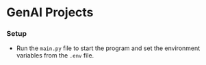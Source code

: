 # GenAI Projects

### Setup
* Run the `main.py` file to start the program and set the environment variables from the `.env` file.
